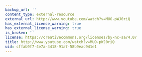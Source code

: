 ```yaml
---
backup_url: ''
content_type: external-resource
external_url: http://www.youtube.com/watch?v=MUO-pWJ0riQ
has_external_licence_warning: true
has_external_license_warning: true
is_broken: ''
license: https://creativecommons.org/licenses/by-nc-sa/4.0/
title: http://www.youtube.com/watch?v=MUO-pWJ0riQ
uid: cffab9f7-4e7a-4418-91a7-58b9eac941e1
---
```

